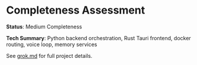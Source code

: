 # Completeness Assessment

**Status**: Medium Completeness

**Tech Summary**: Python backend orchestration, Rust Tauri frontend, docker routing, voice loop, memory services

See [grok.md](grok.md) for full project details.
